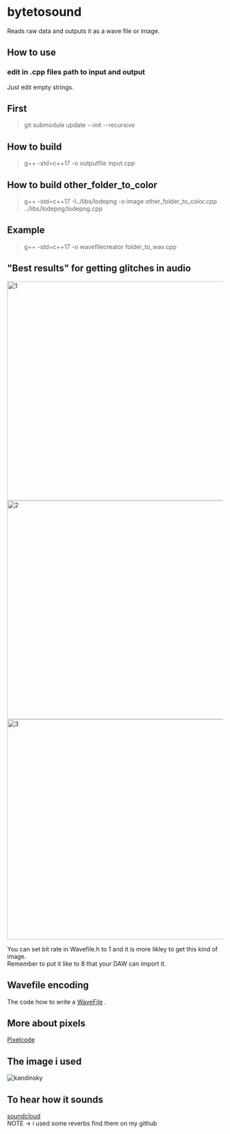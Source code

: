 # bytetosound
 Reads raw data and outputs it as a wave file or image.
## How to use

### edit in .cpp files path to input and output 
Just edit empty strings.

## First
> git submodule update --init --recursive


## How to build
> g++ -std=c++17 -o outputfile  input.cpp 

## How to build other_folder_to_color
>  g++ -std=c++17 -I../libs/lodepng -o image other_folder_to_color.cpp ../libs/lodepng/lodepng.cpp


## Example

>  g++ -std=c++17 -o wavefilecreator folder_to_wav.cpp

## "Best results" for getting glitches in audio 

<img width="511" alt="1" src="https://user-images.githubusercontent.com/54742442/202549477-edb661c8-b818-4548-8e01-14e6c0f45ec9.png">
<img width="510" alt="2" src="https://user-images.githubusercontent.com/54742442/202549488-6dc3e371-bbd2-4203-93e7-24e401ff0b08.png">
<img width="513" alt="3" src="https://user-images.githubusercontent.com/54742442/202549489-43f29493-aa3d-45c9-8584-371f1ecde228.png">


You can set bit rate in Wavefile.h to 1 and it is more likley to get this kind of image. \
Remember to put it like to 8 that your DAW can import it. 


## Wavefile encoding
The code how to write a 
[WaveFile](https://gist.github.com/csukuangfj/c1d1d769606260d436f8674c30662450) .

## More about pixels
[Pixelcode](https://www.scratchapixel.com/lessons/digital-imaging/simple-image-manipulations/reading-writing-images)

## The image i used
![kandinsky](https://user-images.githubusercontent.com/54742442/201990514-70c5f03b-bdf3-43c7-b27b-dcebbffe8c26.jpg)

## To hear how it sounds 
[soundcloud](https://soundcloud.com/zeno-l-sch/databending-001) \
 NOTE -> i used some reverbs find them on my github
